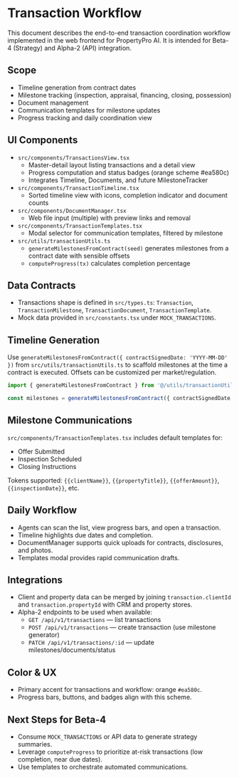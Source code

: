 # Transaction Workflow

This document describes the end-to-end transaction coordination workflow implemented in the web frontend for PropertyPro AI. It is intended for Beta-4 (Strategy) and Alpha-2 (API) integration.

## Scope
- Timeline generation from contract dates
- Milestone tracking (inspection, appraisal, financing, closing, possession)
- Document management
- Communication templates for milestone updates
- Progress tracking and daily coordination view

## UI Components
- `src/components/TransactionsView.tsx`
  - Master-detail layout listing transactions and a detail view
  - Progress computation and status badges (orange scheme #ea580c)
  - Integrates Timeline, Documents, and future MilestoneTracker
- `src/components/TransactionTimeline.tsx`
  - Sorted timeline view with icons, completion indicator and document counts
- `src/components/DocumentManager.tsx`
  - Web file input (multiple) with preview links and removal
- `src/components/TransactionTemplates.tsx`
  - Modal selector for communication templates, filtered by milestone
- `src/utils/transactionUtils.ts`
  - `generateMilestonesFromContract(seed)` generates milestones from a contract date with sensible offsets
  - `computeProgress(tx)` calculates completion percentage

## Data Contracts
- Transactions shape is defined in `src/types.ts`: `Transaction`, `TransactionMilestone`, `TransactionDocument`, `TransactionTemplate`.
- Mock data provided in `src/constants.tsx` under `MOCK_TRANSACTIONS`.

## Timeline Generation
Use `generateMilestonesFromContract({ contractSignedDate: 'YYYY-MM-DD' })` from `src/utils/transactionUtils.ts` to scaffold milestones at the time a contract is executed. Offsets can be customized per market/regulation.

```ts
import { generateMilestonesFromContract } from '@/utils/transactionUtils';

const milestones = generateMilestonesFromContract({ contractSignedDate: '2025-10-01' });
```

## Milestone Communications
`src/components/TransactionTemplates.tsx` includes default templates for:
- Offer Submitted
- Inspection Scheduled
- Closing Instructions

Tokens supported: `{{clientName}}`, `{{propertyTitle}}`, `{{offerAmount}}`, `{{inspectionDate}}`, etc.

## Daily Workflow
- Agents can scan the list, view progress bars, and open a transaction.
- Timeline highlights due dates and completion.
- DocumentManager supports quick uploads for contracts, disclosures, and photos.
- Templates modal provides rapid communication drafts.

## Integrations
- Client and property data can be merged by joining `transaction.clientId` and `transaction.propertyId` with CRM and property stores.
- Alpha-2 endpoints to be used when available:
  - `GET /api/v1/transactions` — list transactions
  - `POST /api/v1/transactions` — create transaction (use milestone generator)
  - `PATCH /api/v1/transactions/:id` — update milestones/documents/status

## Color & UX
- Primary accent for transactions and workflow: orange `#ea580c`.
- Progress bars, buttons, and badges align with this scheme.

## Next Steps for Beta-4
- Consume `MOCK_TRANSACTIONS` or API data to generate strategy summaries.
- Leverage `computeProgress` to prioritize at-risk transactions (low completion, near due dates).
- Use templates to orchestrate automated communications.
